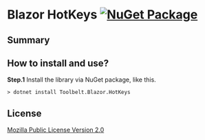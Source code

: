 # Blazor HotKeys [![NuGet Package](https://img.shields.io/nuget/v/Toolbelt.Blazor.HotKeys.svg)](https://www.nuget.org/packages/Toolbelt.Blazor.HotKeys/)

## Summary


## How to install and use?

**Step.1** Install the library via NuGet package, like this.

```shell
> dotnet install Toolbelt.Blazor.HotKeys
```

## License

[Mozilla Public License Version 2.0](https://github.com/jsakamoto/Toolbelt.Blazor.HotKeys/blob/master/LICENSE)